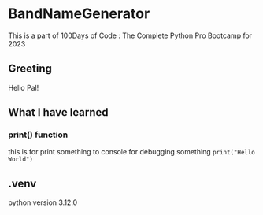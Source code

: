 # BandNameGenerator
This is a part of 100Days of Code : The Complete Python Pro Bootcamp for 2023

## Greeting
Hello Pal!

## What I have learned
### print() function
this is for print something to console for debugging something
```print("Hello World")```

## .venv
python version 3.12.0
